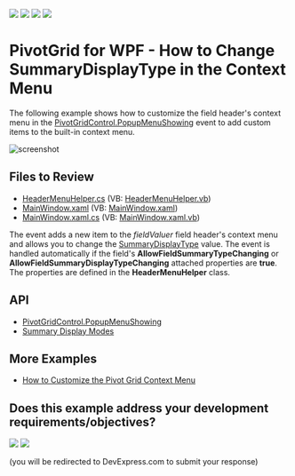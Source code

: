 <!-- default badges list -->
![](https://img.shields.io/endpoint?url=https://codecentral.devexpress.com/api/v1/VersionRange/128578583/24.2.1%2B)
[![](https://img.shields.io/badge/Open_in_DevExpress_Support_Center-FF7200?style=flat-square&logo=DevExpress&logoColor=white)](https://supportcenter.devexpress.com/ticket/details/E20028)
[![](https://img.shields.io/badge/📖_How_to_use_DevExpress_Examples-e9f6fc?style=flat-square)](https://docs.devexpress.com/GeneralInformation/403183)
[![](https://img.shields.io/badge/💬_Leave_Feedback-feecdd?style=flat-square)](#does-this-example-address-your-development-requirementsobjectives)
<!-- default badges end -->

# PivotGrid for WPF - How to Change SummaryDisplayType in the Context Menu

The following example shows how to customize the field header's context menu in the [PivotGridControl.PopupMenuShowing](https://docs.devexpress.com/WPF/DevExpress.Xpf.PivotGrid.PivotGridControl.PopupMenuShowing) event to add custom items to the built-in context menu. 

![screenshot](/images/screenshot.png)

<!-- default file list -->
## Files to Review

* [HeaderMenuHelper.cs](./CS/HeaderMenuCustomizationExample/HeaderMenuHelper.cs) (VB: [HeaderMenuHelper.vb](./VB/HeaderMenuCustomizationExample/HeaderMenuHelper.vb))
* [MainWindow.xaml](./CS/HeaderMenuCustomizationExample/MainWindow.xaml) (VB: [MainWindow.xaml](./VB/HeaderMenuCustomizationExample/MainWindow.xaml))
* [MainWindow.xaml.cs](./CS/HeaderMenuCustomizationExample/MainWindow.xaml.cs) (VB: [MainWindow.xaml.vb](./VB/HeaderMenuCustomizationExample/MainWindow.xaml.vb))
<!-- default file list end -->

The event adds a new item to the _fieldValuer_ field header's context menu and allows you to change the [SummaryDisplayType](https://docs.devexpress.com/WPF/8053/controls-and-libraries/pivot-grid/data-shaping/aggregation/summaries/summary-display-modes) value.
The event is handled automatically if the field's **AllowFieldSummaryTypeChanging** or  **AllowFieldSummaryDisplayTypeChanging** attached properties are **true**. The properties are defined in the **HeaderMenuHelper** class.

## API
- [PivotGridControl.PopupMenuShowing](https://docs.devexpress.com/WPF/DevExpress.Xpf.PivotGrid.PivotGridControl.PopupMenuShowing)
- [Summary Display Modes](https://docs.devexpress.com/WPF/8053/controls-and-libraries/pivot-grid/data-shaping/aggregation/summaries/summary-display-modes)

## More Examples

* [How to Customize the Pivot Grid Context Menu](https://github.com/DevExpress-Examples/how-to-create-a-context-menu-for-field-values-e2205)
<!-- feedback -->
## Does this example address your development requirements/objectives?

[<img src="https://www.devexpress.com/support/examples/i/yes-button.svg"/>](https://www.devexpress.com/support/examples/survey.xml?utm_source=github&utm_campaign=wpf-pivot-grid-change-summary-display-type&~~~was_helpful=yes) [<img src="https://www.devexpress.com/support/examples/i/no-button.svg"/>](https://www.devexpress.com/support/examples/survey.xml?utm_source=github&utm_campaign=wpf-pivot-grid-change-summary-display-type&~~~was_helpful=no)

(you will be redirected to DevExpress.com to submit your response)
<!-- feedback end -->
